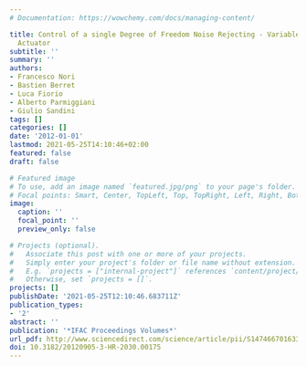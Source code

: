 ```yaml
---
# Documentation: https://wowchemy.com/docs/managing-content/

title: Control of a single Degree of Freedom Noise Rejecting - Variable Impedance
  Actuator
subtitle: ''
summary: ''
authors:
- Francesco Nori
- Bastien Berret
- Luca Fiorio
- Alberto Parmiggiani
- Giulio Sandini
tags: []
categories: []
date: '2012-01-01'
lastmod: 2021-05-25T14:10:46+02:00
featured: false
draft: false

# Featured image
# To use, add an image named `featured.jpg/png` to your page's folder.
# Focal points: Smart, Center, TopLeft, Top, TopRight, Left, Right, BottomLeft, Bottom, BottomRight.
image:
  caption: ''
  focal_point: ''
  preview_only: false

# Projects (optional).
#   Associate this post with one or more of your projects.
#   Simply enter your project's folder or file name without extension.
#   E.g. `projects = ["internal-project"]` references `content/project/deep-learning/index.md`.
#   Otherwise, set `projects = []`.
projects: []
publishDate: '2021-05-25T12:10:46.683711Z'
publication_types:
- '2'
abstract: ''
publication: '*IFAC Proceedings Volumes*'
url_pdf: http://www.sciencedirect.com/science/article/pii/S1474667016336552
doi: 10.3182/20120905-3-HR-2030.00175
---
```

